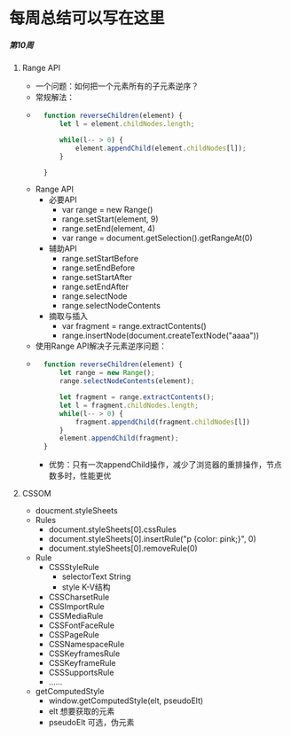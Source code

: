 # 每周总结可以写在这里

##### 第10周

1. Range API
    * 一个问题：如何把一个元素所有的子元素逆序？
    * 常规解法：
    * ```javascript
        function reverseChildren(element) {
            let l = element.childNodes.length;

            while(l-- > 0) {
                element.appendChild(element.childNodes[l]);
            }

        }
      ```
    * Range API
        * 必要API
            * var range = new Range()
            * range.setStart(element, 9)
            * range.setEnd(element, 4)
            * var range = document.getSelection().getRangeAt(0)
        * 辅助API
            * range.setStartBefore
            * range.setEndBefore
            * range.setStartAfter
            * range.setEndAfter
            * range.selectNode
            * range.selectNodeContents
        * 摘取与插入
            * var fragment = range.extractContents()
            * range.insertNode(document.createTextNode("aaaa"))
    * 使用Range API解决子元素逆序问题：
    * ```javascript
        function reverseChildren(element) {
            let range = new Range();
            range.selectNodeContents(element);

            let fragment = range.extractContents();
            let l = fragment.childNodes.length;
            while(l-- > 0) {
                fragment.appendChild(fragment.childNodes[l])
            }
            element.appendChild(fragment);
        }
      ```
      * 优势：只有一次appendChild操作，减少了浏览器的重排操作，节点数多时，性能更优

2. CSSOM
    * doucment.styleSheets
    * Rules
        * document.styleSheets[0].cssRules
        * document.styleSheets[0].insertRule("p {color: pink;}", 0)
        * document.styleSheets[0].removeRule(0)
    * Rule
        * CSSStyleRule
            * selectorText String
            * style K-V结构
        * CSSCharsetRule
        * CSSImportRule
        * CSSMediaRule
        * CSSFontFaceRule
        * CSSPageRule
        * CSSNamespaceRule
        * CSSKeyframesRule
        * CSSKeyframeRule
        * CSSSupportsRule
        * ......
    * getComputedStyle
        * window.getComputedStyle(elt, pseudoElt)
        * elt 想要获取的元素
        * pseudoElt 可选，伪元素